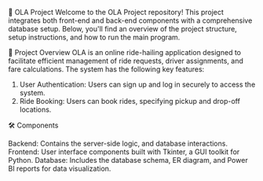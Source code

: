 🚗 OLA Project
Welcome to the OLA Project repository! This project integrates both front-end and back-end components with a comprehensive database setup. Below, you'll find an overview of the project structure, setup instructions, and how to run the main program.

🌟 Project Overview
OLA is an online ride-hailing application designed to facilitate efficient management of ride requests, driver assignments, and fare calculations. The system has the following key features:

1. User Authentication: Users can sign up and log in securely to access the system.
2. Ride Booking: Users can book rides, specifying pickup and drop-off locations.

🛠️ Components

Backend: Contains the server-side logic, and database interactions.
Frontend: User interface components built with Tkinter, a GUI toolkit for Python.
Database: Includes the database schema, ER diagram, and Power BI reports for data visualization.
